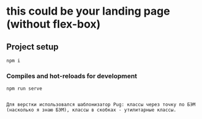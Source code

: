 # this could be your landing page (without flex-box)

## Project setup
```
npm i
```

### Compiles and hot-reloads for development
```
npm run serve


Для верстки использовался шаблонизатор Pug: классы через точку по БЭМ (насколько я знаю БЭМ), классы в скобках - утилитарные классы.

